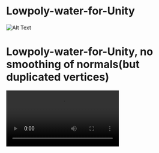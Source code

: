 # Lowpoly-water-for-Unity
![Alt Text](https://github.com/sc2insane/Lowpoly-water-for-Unity/raw/master/Gifs/BountifulKeyHen-max-14mb.gif)


# Lowpoly-water-for-Unity, no smoothing of normals(but duplicated vertices)
![Alt Text](https://github.com/sc2insane/Lowpoly-water-for-Unity/raw/master/Gifs/test-noSmoothingofNormals.mp4)
